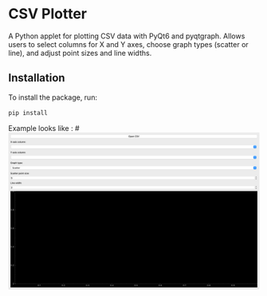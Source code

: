 # CSV Plotter

A Python applet for plotting CSV data with PyQt6 and pyqtgraph. Allows users to select columns for X and Y axes, choose graph types (scatter or line), and adjust point sizes and line widths.

## Installation

To install the package, run:

```bash
pip install
``` 

Example looks like :
#![alt text](https://github.com/SaikumarChinthakayala/CSV_Plotter/blob/master/examples/ex1.png)
